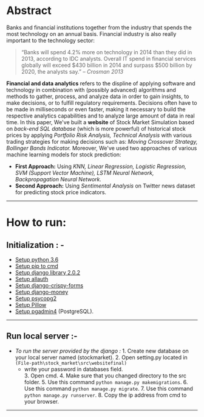 # Abstract
Banks and financial institutions together from the industry that spends the most technology on an annual basis.  Financial industry is also really important to the technology sector:
>“Banks will spend 4.2% more on technology in 2014 than they did in 2013, according to IDC analysts. Overall IT spend in financial services globally will exceed $430 billion in 2014 and surpass $500 billion by 2020, the analysts say.” *– Crosman 2013*

**Financial and data analytics** refers to the displine of applying software and technology in combination with (possibly advanced) algorithms and methods to gather, process, and analyze data in order to gain insights, to make decisions, or to fulfill regulatory requirements.
Decisions often have to be made in milliseconds or even faster, making it necessary to build the respective analytics capabilities and to analyze large amount of data in real time.
In this paper, We've built a **website** of Stock Market Simulation based on *back-end SQL database* (which is more powerful) of historical stock prices by applying *Portfolio Risk Analysis, Technical Analysis* with various trading strategies for making decisions such as: *Moving Crossover Strategy, Bollinger Bands Indicator.* Moreover, We've used two approaches of various machine learning models for stock prediction:
- **First Approach:** Using *KNN, Linear Regression, Logistic Regression, SVM (Support Vector Machine), LSTM Neural Network, Backpropagation Neural Network.*
- **Second Approach:** Using *Sentimental Analysis* on Twitter news dataset for predicting stock price indicators.

---
# How to run:
## Initialization : -   
   * [Setup python 3.6](https://www.python.org/downloads/)
   * [Setup pip to cmd](https://packaging.python.org/tutorials/installing-packages/#install-pip-setuptools-and-wheel)
   * [Setup django library 2.0.2](https://www.djangoproject.com/download/)
   * [Setup allauth](http://django-allauth.readthedocs.io/en/latest/installation.html)
   * [Setup django-crispy-forms](http://django-crispy-forms.readthedocs.io/en/latest/install.html)
   * [Setup django-money](https://github.com/django-money/django-money)
   * [Setup psycopg2](https://pypi.python.org/pypi/psycopg2)  
   * [Setup Pillow](https://pypi.python.org/pypi/Pillow/2.2.1)  
   * [Setup pgadmin4](https://www.pgadmin.org/download/) (PostgreSQL).
---
## Run local server :-
   * *To run the server provided by the django :* 
    1. Create new database on your local server named (stockmarket).
    2. Open setting.py located in `(File-path\stock_market\src\websitefinal)`
        -  write your password in databases field.  
    3. Open cmd.
    4. Make sure that you changed directory to the src folder.
    5. Use this command `python manage.py makemigrations`.
    6. Use this command `python manage.py migrate`.
    7. Use this command `python manage.py runserver`.
    8. Copy the ip address from cmd to your browser.
 ---    
